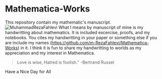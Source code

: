 # Mathematica-Works
This repository contain my mathematic's manuscript.
![MuhammadRezaFahlevi](http://github.com/m-RezaFahlevi/Notebooks/cover.jpg)
What I means by manuscript of mine is my handwritting about mathematics. 
It is included excercise, proofs, and my notebooks. You cites my handwritting in your paper or something else if you are include
my names (https://github.com/m-RezaFahlevi/Mathematica-Works) in it. I think it is fun to share my handwritting to worlds as my
appreciation and my interest in Mathematica.

>Love is wise, Hatred is foolish."
-Bertrand Russel

Have a Nice Day for All
